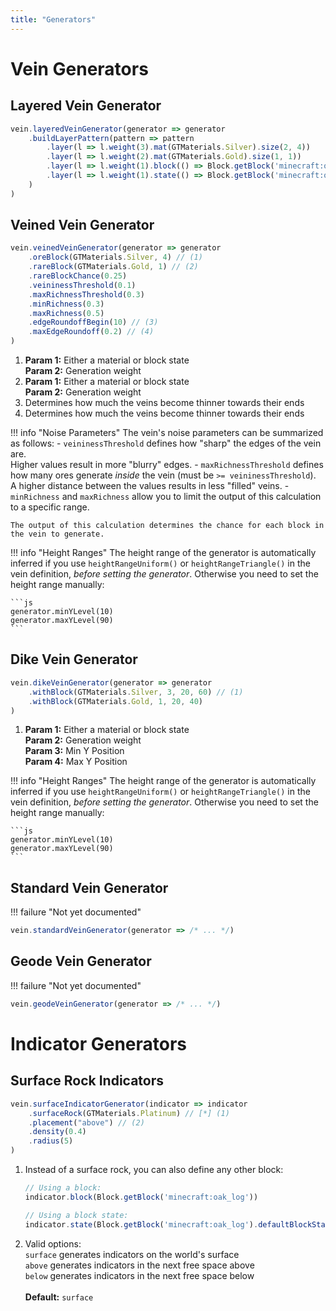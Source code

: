 ```yaml
---
title: "Generators"
---
```



# Vein Generators


## Layered Vein Generator

```js
vein.layeredVeinGenerator(generator => generator
    .buildLayerPattern(pattern => pattern
        .layer(l => l.weight(3).mat(GTMaterials.Silver).size(2, 4))
        .layer(l => l.weight(2).mat(GTMaterials.Gold).size(1, 1))
        .layer(l => l.weight(1).block(() => Block.getBlock('minecraft:oak_log')).size(1, 1))
        .layer(l => l.weight(1).state(() => Block.getBlock('minecraft:oak_planks').defaultBlockState()).size(1, 1))
    )
)
```


## Veined Vein Generator

```js
vein.veinedVeinGenerator(generator => generator
    .oreBlock(GTMaterials.Silver, 4) // (1)
    .rareBlock(GTMaterials.Gold, 1) // (2)
    .rareBlockChance(0.25)
    .veininessThreshold(0.1)
    .maxRichnessThreshold(0.3)
    .minRichness(0.3)
    .maxRichness(0.5)
    .edgeRoundoffBegin(10) // (3)
    .maxEdgeRoundoff(0.2) // (4)
)
```

1. **Param 1:** Either a material or block state  
   **Param 2:** Generation weight
2. **Param 1:** Either a material or block state  
   **Param 2:** Generation weight
3. Determines how much the veins become thinner towards their ends
4. Determines how much the veins become thinner towards their ends


!!! info "Noise Parameters"
    The vein's noise parameters can be summarized as follows:
    - `veininessThreshold` defines how "sharp" the edges of the vein are.  
      Higher values result in more "blurry" edges.
    - `maxRichnessThreshold` defines how many ores generate _inside_ the vein (must be `>= veininessThreshold`).  
      A higher distance between the values results in less "filled" veins.
    - `minRichness` and `maxRichness` allow you to limit the output of this calculation to a specific range.

    The output of this calculation determines the chance for each block in the vein to generate.


!!! info "Height Ranges"
    The height range of the generator is automatically inferred if you use `heightRangeUniform()` or `heightRangeTriangle()` in the vein definition, _before setting the generator_. Otherwise you need to set the height range manually:

    ```js
    generator.minYLevel(10)
    generator.maxYLevel(90)
    ```


## Dike Vein Generator

```js
vein.dikeVeinGenerator(generator => generator
    .withBlock(GTMaterials.Silver, 3, 20, 60) // (1)
    .withBlock(GTMaterials.Gold, 1, 20, 40)
)
```

1. **Param 1:** Either a material or block state  
   **Param 2:** Generation weight  
   **Param 3:** Min Y Position  
   **Param 4:** Max Y Position  

!!! info "Height Ranges"
    The height range of the generator is automatically inferred if you use `heightRangeUniform()` or `heightRangeTriangle()` in the vein definition, _before setting the generator_. Otherwise you need to set the height range manually:

    ```js
    generator.minYLevel(10)
    generator.maxYLevel(90)
    ```


## Standard Vein Generator

!!! failure "Not yet documented"

```js
vein.standardVeinGenerator(generator => /* ... */)
```


## Geode Vein Generator

!!! failure "Not yet documented"

```js
vein.geodeVeinGenerator(generator => /* ... */)
```


# Indicator Generators


## Surface Rock Indicators

```js
vein.surfaceIndicatorGenerator(indicator => indicator
    .surfaceRock(GTMaterials.Platinum) // [*] (1)
    .placement("above") // (2)
    .density(0.4)
    .radius(5)
)
```

1. Instead of a surface rock, you can also define any other block:  
    ```js
    // Using a block:
    indicator.block(Block.getBlock('minecraft:oak_log'))

    // Using a block state:
    indicator.state(Block.getBlock('minecraft:oak_log').defaultBlockState())
    ```
2. Valid options:  
   `surface` generates indicators on the world's surface  
   `above` generates indicators in the next free space above  
   `below` generates indicators in the next free space below  
   <br>
   **Default:** `surface`